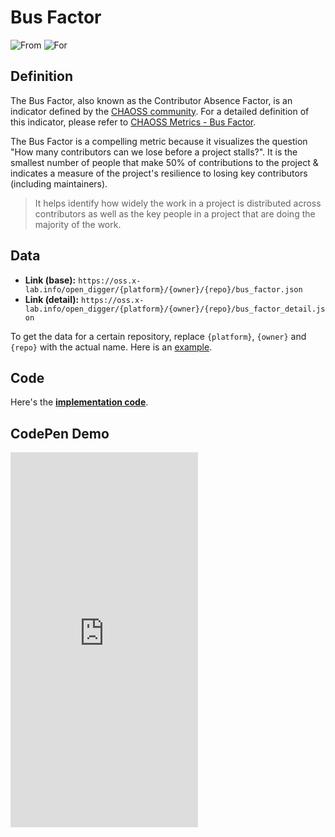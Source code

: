 # Bus Factor

![From](https://img.shields.io/badge/From-CHAOSS-blue) ![For](https://img.shields.io/badge/For-Repo-blue)

## Definition

The Bus Factor, also known as the Contributor Absence Factor, is an indicator defined by the [CHAOSS community](https://chaoss.community). For a detailed definition of this indicator, please refer to [CHAOSS Metrics - Bus Factor](https://chaoss.community/metric-bus-factor/).

The Bus Factor is a compelling metric because it visualizes the question "How many contributors can we lose before a project stalls?". It is the smallest number of people that make 50% of contributions to the project & indicates a measure of the project's resilience to losing key contributors (including maintainers).

> It helps identify how widely the work in a project is distributed across contributors as well as the key people in a project that are doing the majority of the work.


## Data

- **Link (base):** `https://oss.x-lab.info/open_digger/{platform}/{owner}/{repo}/bus_factor.json`
- **Link (detail):** `https://oss.x-lab.info/open_digger/{platform}/{owner}/{repo}/bus_factor_detail.json`


To get the data for a certain repository, replace `{platform}`, `{owner}` and `{repo}` with the actual name. Here is an [example](https://oss.x-lab.info/open_digger/github/X-lab2017/open-digger/bus_factor.json).

## Code

Here's the [**implementation code**](https://github.com/X-lab2017/open-digger/blob/54478a97911a24a33e69147a985115b084c24f3f/src/metrics/chaoss.ts#L672).


## CodePen Demo

<iframe height="600" scrolling="no" title="OpenDigger — [X-lab] OpenRank/Activity/Bus Factor" src="https://codepen.io/frank-zsy/embed/bGjyqQj?type=bus_factor&default-tab=js%2Cresult&editable=true" frameborder="no" loading="lazy" allowtransparency="true" allowfullscreen="true">
  See the Pen <a href="https://codepen.io/frank-zsy/pen/bGjyqQj">
  OpenDigger - [X-lab] OpenRank/Activity/Bus Factor</a> by Frank Zhao (<a href="https://codepen.io/frank-zsy">@frank-zsy</a>)
  on <a href="https://codepen.io">CodePen</a>.
</iframe>
